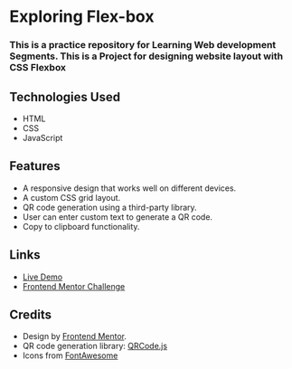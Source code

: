 # Exploring Flex-box

### This is a practice repository for Learning Web development Segments. This is a Project for designing website layout with CSS Flexbox


## Technologies Used

- HTML
- CSS
- JavaScript

## Features

- A responsive design that works well on different devices.
- A custom CSS grid layout.
- QR code generation using a third-party library.
- User can enter custom text to generate a QR code.
- Copy to clipboard functionality.

## Links

- [Live Demo](https://codewithmohaimin.github.io/shetu-vai-Flexbox-practice/)
- [Frontend Mentor Challenge](https://www.youtube.com/@CodeWithMohaimin)

## Credits

- Design by [Frontend Mentor](https://www.youtube.com/@CodeWithMohaimin).
- QR code generation library: [QRCode.js](https://www.youtube.com/@CodeWithMohaimin)
- Icons from [FontAwesome](https://www.youtube.com/@CodeWithMohaimin)

